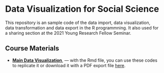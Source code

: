 # Data Visualization for Social Science 

This repository is an sample code of the data import, data visualization, data transformation and data export in the R programmning. It also used for a sharing section at the 2021 Young Research Fellow Seminar. 

## Course Materials 
* [**Main Data Visualization**](https://github.com/nithkosal/DataVisualization/blob/main/DataVisualization.Rmd), — with the Rmd file, you can use these codes to replicate it or download it with a PDF export file [here](https://github.com/nithkosal/DataVisualization/blob/main/DataVisualization.pdf). 
